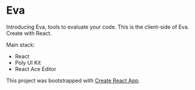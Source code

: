 # Eva

Introducing Eva, tools to evaluate your code. This is the client-side of Eva. Create with React.

Main stack:

* React
* Poly UI Kit
* React Ace Editor

This project was bootstrapped with [Create React App](https://github.com/facebookincubator/create-react-app).

